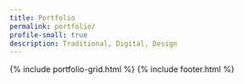 ```yaml
---
title: Portfolio
permalink: portfolio/
profile-small: true
description: Traditional, Digital, Design
---
```

{% include portfolio-grid.html %}
{% include footer.html %}